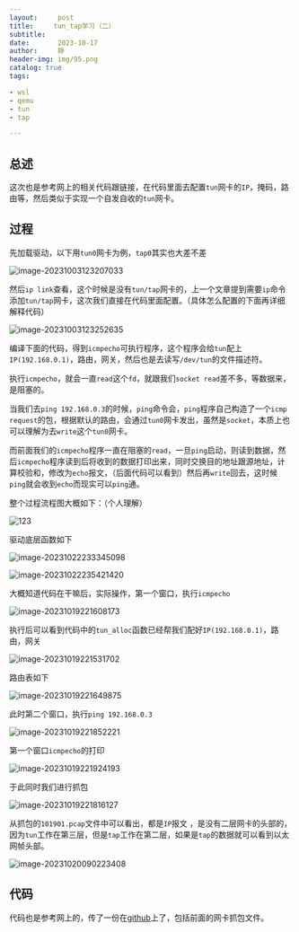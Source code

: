 ```yaml
---
layout:     post   				   
title:     tun_tap学习（二）			
subtitle:  
date:       2023-10-17				
author:     婷                               
header-img: img/95.png 
catalog: true 						
tags:								

- wsl
- qemu
- tun
- tap

---
```




## 总述

这次也是参考网上的相关代码跟链接，在代码里面去配置`tun`网卡的`IP`，掩码，路由等，然后类似于实现一个自发自收的`tun`网卡。



## 过程 

先加载驱动，以下用`tun0`网卡为例，`tap0`其实也大差不差

![image-20231003123207033](https://raw.githubusercontent.com/copyright1999/image-typora-markdown/main/tun_tap/image-20231003123207033.png)

然后`ip link`查看，这个时候是没有`tun/tap`网卡的，上一个文章提到需要`ip`命令添加`tun/tap`网卡，这次我们直接在代码里面配置。（具体怎么配置的下面再详细解释代码）

![image-20231003123252635](https://raw.githubusercontent.com/copyright1999/image-typora-markdown/main/tun_tap/image-20231003123252635.png)



编译下面的代码，得到`icmpecho`可执行程序，这个程序会给`tun`配上`IP(192.168.0.1)`，路由，网关，然后也是去读写`/dev/tun`的文件描述符。

执行`icmpecho`，就会一直`read`这个`fd`，就跟我们`socket read`差不多，等数据来，是阻塞的。

当我们去`ping 192.168.0.3`的时候，`ping`命令会，`ping`程序自己构造了一个`icmp request`的包，根据默认的路由，会通过`tun0`网卡发出，虽然是`socket`，本质上也可以理解为去`write`这个`tun0`网卡。

而前面我们的`icmpecho`程序一直在阻塞的`read`，一旦`ping`启动，则读到数据，然后`icmpecho`程序读到后将收到的数据打印出来，同时交换目的地址跟源地址，计算校验和，修改为`echo`报文，（后面代码可以看到）然后再`write`回去，这时候`ping`就会收到`echo`而现实可以`ping`通。

整个过程流程图大概如下：（个人理解）

![123](https://raw.githubusercontent.com/copyright1999/image-typora-markdown/main/tun_tap/123.png)

驱动底层函数如下

![image-20231022233345098](https://raw.githubusercontent.com/copyright1999/image-typora-markdown/main/tun_tap/image-20231022233345098.png)



![image-20231022235421420](https://raw.githubusercontent.com/copyright1999/image-typora-markdown/main/tun_tap/image-20231022235421420.png)





大概知道代码在干嘛后，实际操作，第一个窗口，执行`icmpecho`

![image-20231019221608173](https://raw.githubusercontent.com/copyright1999/image-typora-markdown/main/tun_tap/image-20231019221608173.png)



执行后可以看到代码中的`tun_alloc`函数已经帮我们配好`IP(192.168.0.1)`，路由，网关

![image-20231019221531702](https://raw.githubusercontent.com/copyright1999/image-typora-markdown/main/tun_tap/image-20231019221531702.png)



路由表如下

![image-20231019221649875](https://raw.githubusercontent.com/copyright1999/image-typora-markdown/main/tun_tap/image-20231019221649875.png)



此时第二个窗口，执行`ping 192.168.0.3`

![image-20231019221852221](https://raw.githubusercontent.com/copyright1999/image-typora-markdown/main/tun_tap/image-20231019221852221.png)



第一个窗口`icmpecho`的打印

![image-20231019221924193](https://raw.githubusercontent.com/copyright1999/image-typora-markdown/main/tun_tap/image-20231019221924193.png)





于此同时我们进行抓包

![image-20231019221816127](https://raw.githubusercontent.com/copyright1999/image-typora-markdown/main/tun_tap/image-20231019221816127.png)



从抓包的`101901.pcap`文件中可以看出，都是`IP`报文 ，是没有二层网卡的头部的，因为`tun`工作在第三层，但是`tap`工作在第二层，如果是`tap`的数据就可以看到以太网帧头部。

![image-20231020090223408](https://raw.githubusercontent.com/copyright1999/image-typora-markdown/main/tun_tap/image-20231020090223408.png)





## 代码

代码也是参考网上的，传了一份在[github](https://github.com/copyright1999/tun_tap/tree/main/icmp_echo)上了，包括前面的网卡抓包文件。













